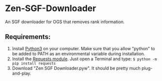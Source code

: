 # Zen-SGF-Downloader
An SGF downloader for OGS that removes rank information.

## Requirements:

1. Install [Python3](https://www.python.org/downloads/) on your computer. Make sure that you allow "python" to be added to PATH as an environmental variable during installation.
2. Install the [Requests module](https://requests.readthedocs.io/en/latest/). Just open a Terminal and type:
```$ python -m pip install requests```
3. Download "Zen SGF Downloader.pyw". It should be pretty much plug-and-play.
